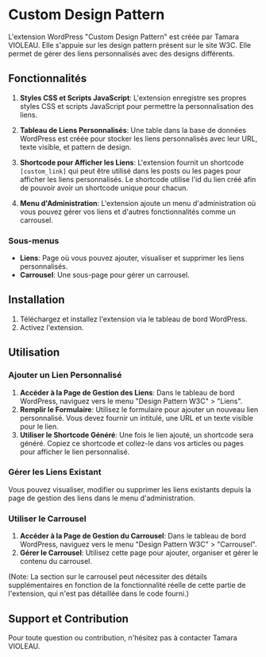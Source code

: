 # Custom Design Pattern

L'extension WordPress "Custom Design Pattern" est créée par Tamara VIOLEAU. 
Elle s'appuie sur les design pattern présent sur le site W3C.
Elle permet de gérer des liens personnalisés avec des designs différents.

## Fonctionnalités

1. **Styles CSS et Scripts JavaScript**: L'extension enregistre ses propres styles CSS et scripts JavaScript pour permettre la personnalisation des liens.

2. **Tableau de Liens Personnalisés**: Une table dans la base de données WordPress est créée pour stocker les liens personnalisés avec leur URL, texte visible, et pattern de design.

3. **Shortcode pour Afficher les Liens**: L'extension fournit un shortcode `[custom_link]` qui peut être utilisé dans les posts ou les pages pour afficher les liens personnalisés. Le shortcode utilise l'id du lien créé afin de pouvoir avoir un shortcode unique pour chacun. 

4. **Menu d'Administration**: L'extension ajoute un menu d'administration où vous pouvez gérer vos liens et d'autres fonctionnalités comme un carrousel.

### Sous-menus
- **Liens**: Page où vous pouvez ajouter, visualiser et supprimer les liens personnalisés.
- **Carrousel**: Une sous-page pour gérer un carrousel.

## Installation

1. Téléchargez et installez l'extension via le tableau de bord WordPress.
2. Activez l'extension.

## Utilisation

### Ajouter un Lien Personnalisé

1. **Accéder à la Page de Gestion des Liens**: Dans le tableau de bord WordPress, naviguez vers le menu "Design Pattern W3C" > "Liens".
2. **Remplir le Formulaire**: Utilisez le formulaire pour ajouter un nouveau lien personnalisé. Vous devez fournir un intitulé, une URL et un texte visible pour le lien.
3. **Utiliser le Shortcode Généré**: Une fois le lien ajouté, un shortcode sera généré. Copiez ce shortcode et collez-le dans vos articles ou pages pour afficher le lien personnalisé.

### Gérer les Liens Existant

Vous pouvez visualiser, modifier ou supprimer les liens existants depuis la page de gestion des liens dans le menu d'administration.

### Utiliser le Carrousel

1. **Accéder à la Page de Gestion du Carrousel**: Dans le tableau de bord WordPress, naviguez vers le menu "Design Pattern W3C" > "Carrousel".
2. **Gérer le Carrousel**: Utilisez cette page pour ajouter, organiser et gérer le contenu du carrousel.

(Note: La section sur le carrousel peut nécessiter des détails supplémentaires en fonction de la fonctionnalité réelle de cette partie de l'extension, qui n'est pas détaillée dans le code fourni.)

## Support et Contribution
Pour toute question ou contribution, n'hésitez pas à contacter Tamara VIOLEAU.
